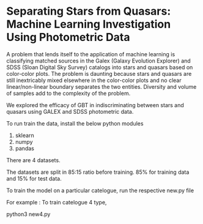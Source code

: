 # **Separating Stars from Quasars: Machine Learning Investigation Using Photometric Data**

A problem that lends itself to the application of machine learning is classifying matched sources in the Galex (Galaxy
Evolution Explorer) and SDSS (Sloan Digital Sky Survey) catalogs into stars and quasars based on color-color
plots. The problem is daunting because stars and quasars are still inextricably mixed elsewhere in the color-color
plots and no clear linear/non-linear boundary separates the two entities. Diversity and volume of samples add
to the complexity of the problem.

We explored the efficacy of GBT in indiscriminating between stars and quasars using GALEX and SDSS photometric data.

To run train the data, install the below python modules

1. sklearn
2. numpy
3. pandas

There are 4 datasets. 

The datasets are split in 85:15 ratio before training. 85% for training data and 15% for test data.

To train the model on a particular catelogue, run the respective new.py file

For example : To train catelogue 4 type,

python3 new4.py


